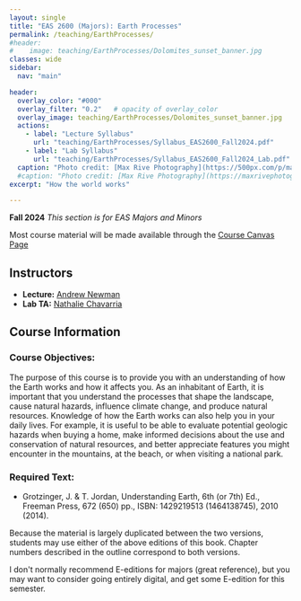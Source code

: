 ```yaml
---
layout: single
title: "EAS 2600 (Majors): Earth Processes"
permalink: /teaching/EarthProcesses/
#header: 
#    image: teaching/EarthProcesses/Dolomites_sunset_banner.jpg
classes: wide
sidebar:
  nav: "main"

header:
  overlay_color: "#000"
  overlay_filter: "0.2"   # opacity of overlay_color
  overlay_image: teaching/EarthProcesses/Dolomites_sunset_banner.jpg
  actions:
    - label: "Lecture Syllabus"
      url: "teaching/EarthProcesses/Syllabus_EAS2600_Fall2024.pdf"
    - label: "Lab Syllabus"
      url: "teaching/EarthProcesses/Syllabus_EAS2600_Fall2024_Lab.pdf"
  caption: "Photo credit: [Max Rive Photography](https://500px.com/p/maxrivefotograaf)"
  #caption: "Photo credit: [Max Rive Photography](https://maxrivephotography.com/)"
excerpt: "How the world works"

---
```


**Fall 2024**
*This section is for EAS Majors and Minors*

Most course material will be made available through the [Course Canvas Page](https://gatech.instructure.com/courses/363400)

## Instructors
* **Lecture:** [Andrew Newman](/about)
* **Lab TA:** [Nathalie Chavarria](https://eas.gatech.edu/people/Chavarria-Nathalie)

## Course Information
### Course Objectives:
The purpose of this course is to provide you with an understanding of how the Earth works and how it affects you. As an inhabitant of Earth, it is important that you understand the processes that shape the landscape, cause natural hazards, influence climate change, and produce natural resources.  Knowledge of how the Earth works can also help you in your daily lives. For example, it is useful to be able to evaluate potential geologic hazards when buying a home, make informed decisions about the use and conservation of natural resources, and better appreciate features you might encounter in the mountains, at the beach, or when visiting a national park.

### Required Text:
* Grotzinger, J. & T. Jordan, Understanding Earth, 6th (or 7th) Ed., Freeman Press, 672 (650) pp., ISBN: 1429219513 (1464138745), 2010 (2014).

Because the material is largely duplicated between the two versions, students may use either of the above editions of this book. Chapter numbers described in the outline correspond to both versions.

I don't normally recommend E-editions for majors (great reference), but you may want to consider going entirely digital, and get some E-edition for this semester. 
